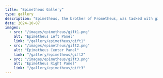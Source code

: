 ```yaml
---
title: "Epimetheus Gallery"
type: gallery
description: "Epimetheus, the brother of Prometheus, was tasked with giving gifts to the creatures of Earth."
date: 2024-10-07
images:
  - src: "/images/epimetheus/gift1.png"
    alt: "Epimetheus Left Panel"
    link: "/gallery/epimetheus/gift1"
  - src: "/images/epimetheus/gift2.png"
    alt: "Epimetheus Center Panel"
    link: "/gallery/epimetheus/gift2"
  - src: "/images/epimetheus/gift3.png"
    alt: "Epimetheus Right Panel"
    link: "/gallery/epimetheus/gift3"
---
```


